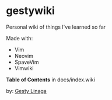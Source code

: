 # gestywiki
Personal wiki of things I've learned so far

Made with:
* Vim
* Neovim
* SpaveVim
* Vimwiki

**Table of Contents** in docs/index.wiki

by: [Gesty Linaga](https://github.com/gestylinaga)
